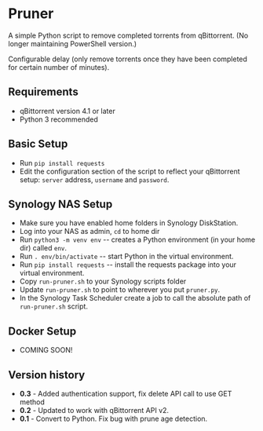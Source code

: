 # Pruner

A simple Python script to remove completed torrents from qBittorrent. (No longer maintaining PowerShell version.)

Configurable delay (only remove torrents once they have been completed for certain number of minutes).

## Requirements

- qBittorrent version 4.1 or later
- Python 3 recommended

## Basic Setup

- Run `pip install requests`
- Edit the configuration section of the script to reflect your qBittorrent setup: `server` address, `username` and `password`.

## Synology NAS Setup
- Make sure you have enabled home folders in Synology DiskStation.
- Log into your NAS as admin, `cd` to home dir
- Run `python3 -m venv env` -- creates a Python environment (in your home dir) called `env`.
- Run `. env/bin/activate` -- start Python in the virtual environment.
- Run `pip install requests` -- install the requests package into your virtual environment.
- Copy `run-pruner.sh` to your Synology scripts folder
- Update `run-pruner.sh` to point to wherever you put `pruner.py`.
- In the Synology Task Scheduler create a job to call the absolute path of `run-pruner.sh` script.

## Docker Setup

- COMING SOON!

## Version history

- **0.3** - Added authentication support, fix delete API call to use GET method
- **0.2** - Updated to work with qBittorrent API v2.
- **0.1** - Convert to Python. Fix bug with prune age detection.
